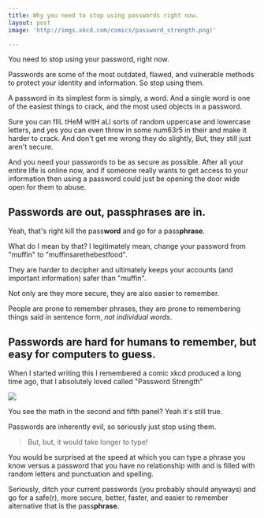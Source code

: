 ```yaml
---
title: Why you need to stop using passwords right now.
layout: post
image: 'http://imgs.xkcd.com/comics/password_strength.png)'

---
```


You need to stop using your password, right now. 

Passwords are some of the most outdated, flawed, and vulnerable methods to protect your identity and information. So stop using them. 

A password in its simplest form is simply, a word. And a single word is one of the easiest things to crack, and the most used objects in a password. 

Sure you can fIlL tHeM wItH aLl sorts of random uppercase and lowercase letters, and yes you can even throw in some num63r5 in their and make it harder to crack. And don't get me wrong they do slightly, But, they still just aren't secure. 

And you need your passwords to be as secure as possible. After all your entire life is online now, and if someone really wants to get access to your information then using a password could just be opening the door wide open for them to abuse. 


## Passwords are out, passphrases are in.

Yeah, that's right kill the pass**word** and go for a pass**phrase**. 

What do I mean by that? I legitimately mean, change your password from "muffin" to "muffinsarethebestfood". 

They are harder to decipher and ultimately keeps your accounts (and important information) safer than "muffin". 

Not only are they more secure, they are also easier to remember. 

People are prone to remember phrases, they are prone to remembering things said in sentence form, *not individual words*. 

## Passwords are hard for humans to remember, but easy for computers to guess.

When I started writing this I remembered a comic xkcd produced a long time ago, that I absolutely loved called "Password Strength" 

![](http://imgs.xkcd.com/comics/password_strength.png)

You see the math in the second and fifth panel? Yeah it's still true. 

Passwords are inherently evil, so seriously just stop using them. 

> But, but, it would take longer to type!

You would be surprised at the speed at which you can type a phrase you know versus a password that you have no relationship with and is filled with random letters and punctuation and spelling.

Seriously, ditch your current passwords (you probably should anyways) and go for a safe(r), more secure, better, faster, and easier to remember alternative that is the pass**phrase**.

